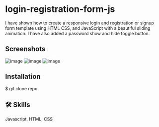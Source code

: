 # login-registration-form-js
 I have shown how to create a responsive login and registration or signup form template using HTML CSS, and JavaScript with a beautiful sliding animation. I have also added a password show and hide toggle button. 
 
 ## Screenshots
![image](https://user-images.githubusercontent.com/100695412/156217793-7db83e09-f345-4d0a-9a76-e072b58dcd03.png)
![image](https://user-images.githubusercontent.com/100695412/156217852-de382185-eb6f-4abb-878c-b6bd364c1fab.png)
![image](https://user-images.githubusercontent.com/100695412/156217884-f88be06c-ed8d-4046-b8ac-1c7bdb3423cf.png)

## Installation
$ git clone repo

## 🛠 Skills
Javascript, HTML, CSS

